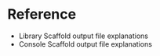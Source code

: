 # Reference

- Library Scaffold output file explanations
- Console Scaffold output file explanations

